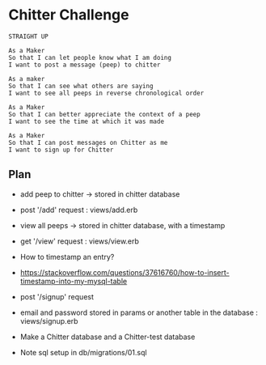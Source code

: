 Chitter Challenge
=================

```
STRAIGHT UP

As a Maker
So that I can let people know what I am doing  
I want to post a message (peep) to chitter

As a maker
So that I can see what others are saying  
I want to see all peeps in reverse chronological order

As a Maker
So that I can better appreciate the context of a peep
I want to see the time at which it was made

As a Maker
So that I can post messages on Chitter as me
I want to sign up for Chitter

```

Plan
----

* add peep to chitter -> stored in chitter database
* post '/add' request : views/add.erb


* view all peeps -> stored in chitter database, with a timestamp
* get '/view' request : views/view.erb


* How to timestamp an entry? 
* https://stackoverflow.com/questions/37616760/how-to-insert-timestamp-into-my-mysql-table


* post '/signup' request
* email and password stored in params or another table in the database : views/signup.erb


* Make a Chitter database and a Chitter-test database
* Note sql setup in db/migrations/01.sql
